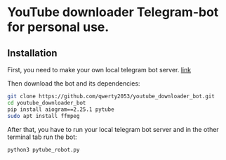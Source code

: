 # YouTube downloader Telegram-bot for personal use.


## Installation

First, you need to make your own local telegram bot server. [link](https://github.com/tdlib/telegram-bot-api)

Then download the bot and its dependencies:
```sh
git clone https://github.com/qwerty2053/youtube_downloader_bot.git
cd youtube_downloader_bot
pip install aiogram==2.25.1 pytube
sudo apt install ffmpeg
```

After that, you have to run your local telegram bot server and in the other terminal tab run the bot:

```sh
python3 pytube_robot.py
```
